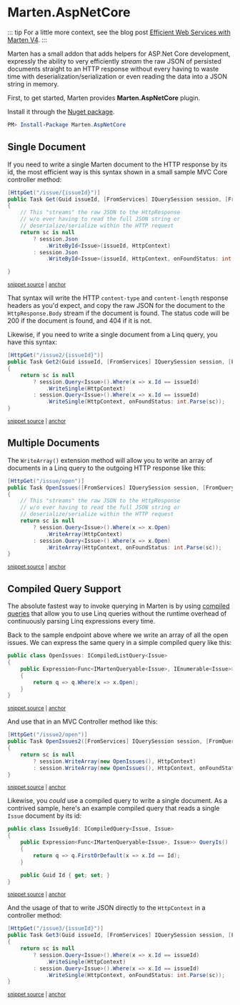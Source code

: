 # Marten.AspNetCore

::: tip
For a little more context, see the blog post [Efficient Web Services with Marten V4](https://jeremydmiller.com/2021/09/28/efficient-web-services-with-marten-v4/).
:::

Marten has a small addon that adds helpers for ASP.Net Core development, expressly
the ability to very efficiently _stream_ the raw JSON of persisted documents straight to an HTTP response
without every having to waste time with deserialization/serialization or even reading the data into a JSON
string in memory.

First, to get started, Marten provides **Marten.AspNetCore** plugin.

Install it through the [Nuget package](https://www.nuget.org/packages/Marten.AspNetCore/).

```powershell
PM> Install-Package Marten.AspNetCore
```

## Single Document

If you need to write a single Marten document to the HTTP response by its id, the most
efficient way is this syntax shown in a small sample MVC Core controller method:

<!-- snippet: sample_write_single_document_by_id_to_httpresponse -->
<a id='snippet-sample_write_single_document_by_id_to_httpresponse'></a>
```cs
[HttpGet("/issue/{issueId}")]
public Task Get(Guid issueId, [FromServices] IQuerySession session, [FromQuery] string? sc = null)
{
    // This "streams" the raw JSON to the HttpResponse
    // w/o ever having to read the full JSON string or
    // deserialize/serialize within the HTTP request
    return sc is null
        ? session.Json
            .WriteById<Issue>(issueId, HttpContext)
        : session.Json
            .WriteById<Issue>(issueId, HttpContext, onFoundStatus: int.Parse(sc));

}
```
<sup><a href='https://github.com/JasperFx/marten/blob/master/src/IssueService/Controllers/IssueController.cs#L37-L53' title='Snippet source file'>snippet source</a> | <a href='#snippet-sample_write_single_document_by_id_to_httpresponse' title='Start of snippet'>anchor</a></sup>
<!-- endSnippet -->

That syntax will write the HTTP `content-type` and `content-length` response headers
as you'd expect, and copy the raw JSON for the document to the `HttpResponse.Body` stream
if the document is found. The status code will be 200 if the document is found, and 404 if
it is not.

Likewise, if you need to write a single document from a Linq query, you have this syntax:

<!-- snippet: sample_use_linq_to_write_single_document_to_httpcontext -->
<a id='snippet-sample_use_linq_to_write_single_document_to_httpcontext'></a>
```cs
[HttpGet("/issue2/{issueId}")]
public Task Get2(Guid issueId, [FromServices] IQuerySession session, [FromQuery] string? sc = null)
{
    return sc is null
        ? session.Query<Issue>().Where(x => x.Id == issueId)
            .WriteSingle(HttpContext)
        : session.Query<Issue>().Where(x => x.Id == issueId)
            .WriteSingle(HttpContext, onFoundStatus: int.Parse(sc));
}
```
<sup><a href='https://github.com/JasperFx/marten/blob/master/src/IssueService/Controllers/IssueController.cs#L55-L67' title='Snippet source file'>snippet source</a> | <a href='#snippet-sample_use_linq_to_write_single_document_to_httpcontext' title='Start of snippet'>anchor</a></sup>
<!-- endSnippet -->

## Multiple Documents

The `WriteArray()` extension method will allow you to write an array of documents in
a Linq query to the outgoing HTTP response like this:

<!-- snippet: sample_writing_multiple_documents_to_httpcontext -->
<a id='snippet-sample_writing_multiple_documents_to_httpcontext'></a>
```cs
[HttpGet("/issue/open")]
public Task OpenIssues([FromServices] IQuerySession session, [FromQuery] string? sc = null)
{
    // This "streams" the raw JSON to the HttpResponse
    // w/o ever having to read the full JSON string or
    // deserialize/serialize within the HTTP request
    return sc is null
        ? session.Query<Issue>().Where(x => x.Open)
            .WriteArray(HttpContext)
        : session.Query<Issue>().Where(x => x.Open)
            .WriteArray(HttpContext, onFoundStatus: int.Parse(sc));
}
```
<sup><a href='https://github.com/JasperFx/marten/blob/master/src/IssueService/Controllers/IssueController.cs#L84-L99' title='Snippet source file'>snippet source</a> | <a href='#snippet-sample_writing_multiple_documents_to_httpcontext' title='Start of snippet'>anchor</a></sup>
<!-- endSnippet -->

## Compiled Query Support

The absolute fastest way to invoke querying in Marten is by using [compiled queries](/documents/querying/compiled-queries)
that allow you to use Linq queries without the runtime overhead of continuously parsing Linq expressions every time.

Back to the sample endpoint above where we write an array of all the open issues. We can express the same query in a simple compiled query like this:

<!-- snippet: sample_OpenIssues -->
<a id='snippet-sample_OpenIssues'></a>
```cs
public class OpenIssues: ICompiledListQuery<Issue>
{
    public Expression<Func<IMartenQueryable<Issue>, IEnumerable<Issue>>> QueryIs()
    {
        return q => q.Where(x => x.Open);
    }
}
```
<sup><a href='https://github.com/JasperFx/marten/blob/master/src/IssueService/Controllers/IssueController.cs#L114-L124' title='Snippet source file'>snippet source</a> | <a href='#snippet-sample_OpenIssues' title='Start of snippet'>anchor</a></sup>
<!-- endSnippet -->

And use that in an MVC Controller method like this:

<!-- snippet: sample_using_compiled_query_with_json_streaming -->
<a id='snippet-sample_using_compiled_query_with_json_streaming'></a>
```cs
[HttpGet("/issue2/open")]
public Task OpenIssues2([FromServices] IQuerySession session, [FromQuery] string? sc = null)
{
    return sc is null
        ? session.WriteArray(new OpenIssues(), HttpContext)
        : session.WriteArray(new OpenIssues(), HttpContext, onFoundStatus: int.Parse(sc));
}
```
<sup><a href='https://github.com/JasperFx/marten/blob/master/src/IssueService/Controllers/IssueController.cs#L101-L111' title='Snippet source file'>snippet source</a> | <a href='#snippet-sample_using_compiled_query_with_json_streaming' title='Start of snippet'>anchor</a></sup>
<!-- endSnippet -->

Likewise, you _could_ use a compiled query to write a single document. As a contrived
sample, here's an example compiled query that reads a single `Issue` document by its
id:

<!-- snippet: sample_IssueById -->
<a id='snippet-sample_IssueById'></a>
```cs
public class IssueById: ICompiledQuery<Issue, Issue>
{
    public Expression<Func<IMartenQueryable<Issue>, Issue>> QueryIs()
    {
        return q => q.FirstOrDefault(x => x.Id == Id);
    }

    public Guid Id { get; set; }
}
```
<sup><a href='https://github.com/JasperFx/marten/blob/master/src/IssueService/Controllers/IssueController.cs#L126-L138' title='Snippet source file'>snippet source</a> | <a href='#snippet-sample_IssueById' title='Start of snippet'>anchor</a></sup>
<!-- endSnippet -->

And the usage of that to write JSON directly to the `HttpContext` in a controller method:

<!-- snippet: sample_write_single_document_to_httpcontext_with_compiled_query -->
<a id='snippet-sample_write_single_document_to_httpcontext_with_compiled_query'></a>
```cs
[HttpGet("/issue3/{issueId}")]
public Task Get3(Guid issueId, [FromServices] IQuerySession session, [FromQuery] string? sc = null)
{
    return sc is null
        ? session.Query<Issue>().Where(x => x.Id == issueId)
            .WriteSingle(HttpContext)
        : session.Query<Issue>().Where(x => x.Id == issueId)
            .WriteSingle(HttpContext, onFoundStatus: int.Parse(sc));
}
```
<sup><a href='https://github.com/JasperFx/marten/blob/master/src/IssueService/Controllers/IssueController.cs#L69-L81' title='Snippet source file'>snippet source</a> | <a href='#snippet-sample_write_single_document_to_httpcontext_with_compiled_query' title='Start of snippet'>anchor</a></sup>
<!-- endSnippet -->
